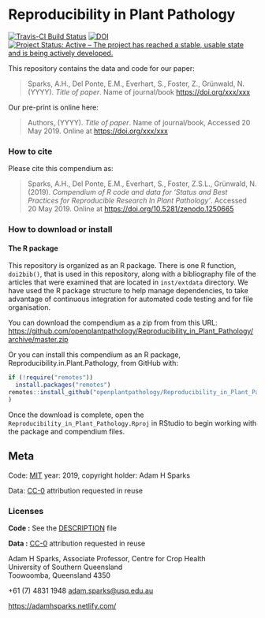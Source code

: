 
<!-- README.md is generated from README.Rmd. Please edit that file -->

# Reproducibility in Plant Pathology

[![Travis-CI Build
Status](https://travis-ci.org/openplantpathology/Reproducibility_in_Plant_Pathology.svg?branch=master)](https://travis-ci.org/openplantpathology/Reproducibility_in_Plant_Pathology)
[![DOI](https://zenodo.org/badge/62676177.svg)](https://zenodo.org/badge/latestdoi/62676177)
[![Project Status: Active – The project has reached a stable, usable
state and is being actively
developed.](http://www.repostatus.org/badges/latest/active.svg)](http://www.repostatus.org/#active)

This repository contains the data and code for our paper:

> Sparks, A.H., Del Ponte, E.M., Everhart, S., Foster, Z., Grünwald, N.
> (YYYY). *Title of paper*. Name of journal/book
> <https://doi.org/xxx/xxx>

Our pre-print is online here:

> Authors, (YYYY). *Title of paper*. Name of journal/book, Accessed 20
> May 2019. Online at <https://doi.org/xxx/xxx>

### How to cite

Please cite this compendium as:

> Sparks, A.H., Del Ponte, E.M., Everhart, S., Foster, Z.S.L., Grünwald,
> N. (2019). *Compendium of R code and data for ‘Status and Best
> Practices for Reproducible Research In Plant Pathology’*. Accessed 20
> May 2019. Online at <https://doi.org/10.5281/zenodo.1250665>

### How to download or install

#### The R package

This repository is organized as an R package. There is one R function,
`doi2bib()`, that is used in this repository, along with a bibliography
file of the articles that were examined that are located in
`inst/extdata` directory. We have used the R package structure to help
manage dependencies, to take advantage of continuous integration for
automated code testing and for file organisation.

You can download the compendium as a zip from from this URL:
<https://github.com/openplantpathology/Reproducibility_in_Plant_Pathology/archive/master.zip>

Or you can install this compendium as an R package,
Reproducibility.in.Plant.Pathology, from GitHub with:

``` r
if (!require("remotes"))
  install.packages("remotes")
remotes::install_github("openplantpathology/Reproducibility_in_Plant_Pathology"
)
```

Once the download is complete, open the
`Reproducibility_in_Plant_Pathology.Rproj` in RStudio to begin working
with the package and compendium files.

## Meta

Code: [MIT](http://opensource.org/licenses/MIT) year: 2019, copyright
holder: Adam H Sparks

Data: [CC-0](http://creativecommons.org/publicdomain/zero/1.0/)
attribution requested in reuse

### Licenses

**Code :** See the [DESCRIPTION](DESCRIPTION) file

**Data :** [CC-0](http://creativecommons.org/publicdomain/zero/1.0/)
attribution requested in reuse

Adam H Sparks, Associate Professor, Centre for Crop Health  
University of Southern Queensland  
Toowoomba, Queensland 4350

\+61 (7) 4831 1948 <adam.sparks@usq.edu.au>

<https://adamhsparks.netlify.com/>
